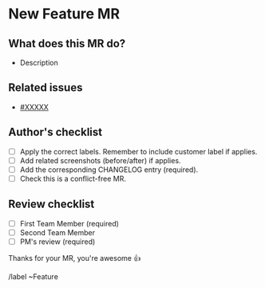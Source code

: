 # New Feature MR

## What does this MR do?

- Description

## Related issues

- [#XXXXX](https://cpmo.grupocostaisa.com/issues/XXXXX)

## Author's checklist

- [ ] Apply the correct labels. Remember to include customer label if applies.
- [ ] Add related screenshots (before/after) if applies.
- [ ] Add the corresponding CHANGELOG entry (required).
- [ ] Check this is a conflict-free MR.

## Review checklist

- [ ] First Team Member (required)
- [ ] Second Team Member
- [ ] PM's review (required)

Thanks for your MR, you're awesome :+1:

/label ~Feature